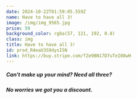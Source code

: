 ```yaml
---
date: 2024-10-22T01:59:05.559Z
name: Have to have all 3!
image: /img/img_9565.jpg
price: 59
background_color: rgba(57, 121, 192, 0.8)
class: img
title: Have to have all 3!
id: prod_R4eaU3S9dysISN
link: https://buy.stripe.com/fZe9BN17D7uTeI08wH
---
```

##### Can't make up your mind? Need all three?

##### No worries we got you a discount.